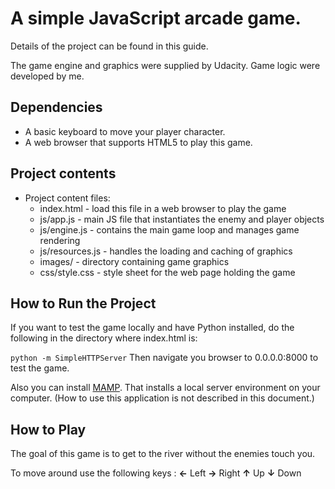 # A simple JavaScript arcade game.

Details of the project can be found in this guide.

The game engine and graphics were supplied by Udacity. Game logic were developed by me.

## Dependencies

- A basic keyboard to move your player character.
- A web browser that supports HTML5 to play this game.

## Project contents

- Project content files:
	- index.html - load this file in a web browser to play the game
	- js/app.js - main JS file that instantiates the enemy and player objects
	- js/engine.js - contains the main game loop and manages game rendering
	- js/resources.js - handles the loading and caching of graphics
	- images/ - directory containing game graphics
	- css/style.css - style sheet for the web page holding the game

## How to Run the Project

If you want to test the game locally and have Python installed, do the following in the directory where index.html is:

`python -m SimpleHTTPServer`
Then navigate you browser to 0.0.0.0:8000 to test the game.

Also you can install [MAMP](https://www.mamp.info/en/). That installs a local server environment on your computer. (How to use this application is not described in this document.)


## How to Play

The goal of this game is to get to the river without the enemies touch you.

To move around use the following keys :
 **←** Left
 **→** Right
 **↑** Up
 **↓** Down
 
